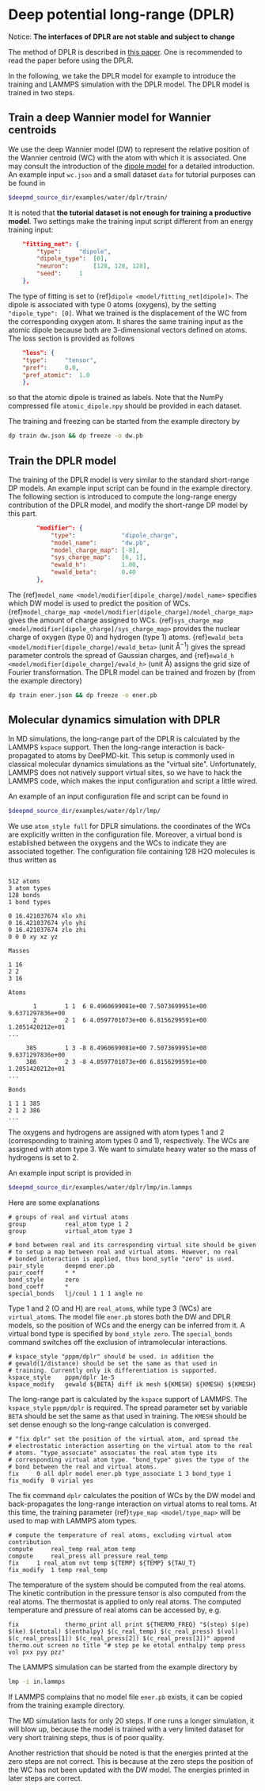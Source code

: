 # Deep potential long-range (DPLR)

Notice: **The interfaces of DPLR are not stable and subject to change**

The method of DPLR is described in [this paper][1]. One is recommended to read the paper before using the DPLR.

In the following, we take the DPLR model for example to introduce the training and LAMMPS simulation with the DPLR model. The DPLR model is trained in two steps.

## Train a deep Wannier model for Wannier centroids

We use the deep Wannier model (DW) to represent the relative position of the Wannier centroid (WC) with the atom with which it is associated. One may consult the introduction of the [dipole model](train-fitting-tensor.md) for a detailed introduction. An example input `wc.json` and a small dataset `data` for tutorial purposes can be found in
```bash
$deepmd_source_dir/examples/water/dplr/train/
```
It is noted that **the tutorial dataset is not enough for training a productive model**. 
Two settings make the training input script different from an energy training input:
```json
	"fitting_net": {
	    "type":		"dipole",
	    "dipole_type":	[0],
	    "neuron":		[128, 128, 128],
	    "seed":		1
	},
```
The type of fitting is set to {ref}`dipole <model/fitting_net[dipole]>`. The dipole is associated with type 0 atoms (oxygens), by the setting `"dipole_type": [0]`. What we trained is the displacement of the WC from the corresponding oxygen atom. It shares the same training input as the atomic dipole because both are 3-dimensional vectors defined on atoms. 
The loss section is provided as follows
```json
    "loss": {
	"type":		"tensor",
	"pref":		0.0,
	"pref_atomic":	1.0
    },
```
so that the atomic dipole is trained as labels. Note that the NumPy compressed file `atomic_dipole.npy` should be provided in each dataset. 

The training and freezing can be started from the example directory by
```bash
dp train dw.json && dp freeze -o dw.pb
```

## Train the DPLR model

The training of the DPLR model is very similar to the standard short-range DP models. An example input script can be found in the example directory. The following section is introduced to compute the long-range energy contribution of the DPLR model, and modify the short-range DP model by this part. 
```json
        "modifier": {
            "type":             "dipole_charge",
            "model_name":       "dw.pb",
            "model_charge_map": [-8],
            "sys_charge_map":   [6, 1],
            "ewald_h":          1.00,
            "ewald_beta":       0.40
        },
```
The {ref}`model_name <model/modifier[dipole_charge]/model_name>` specifies which DW model is used to predict the position of WCs. {ref}`model_charge_map <model/modifier[dipole_charge]/model_charge_map>` gives the amount of charge assigned to WCs. {ref}`sys_charge_map <model/modifier[dipole_charge]/sys_charge_map>` provides the nuclear charge of oxygen (type 0) and hydrogen (type 1) atoms. {ref}`ewald_beta <model/modifier[dipole_charge]/ewald_beta>` (unit $\text{Å}^{-1}$) gives the spread parameter controls the spread of Gaussian charges, and {ref}`ewald_h <model/modifier[dipole_charge]/ewald_h>`  (unit Å) assigns the grid size of Fourier transformation. 
The DPLR model can be trained and frozen by (from the example directory)
```bash
dp train ener.json && dp freeze -o ener.pb
```

## Molecular dynamics simulation with DPLR

In MD simulations, the long-range part of the DPLR is calculated by the LAMMPS `kspace` support. Then the long-range interaction is back-propagated to atoms by DeePMD-kit. This setup is commonly used in classical molecular dynamics simulations as the "virtual site". Unfortunately, LAMMPS does not natively support virtual sites, so we have to hack the LAMMPS code, which makes the input configuration and script a little wired. 

An example of an input configuration file and script can be found in 
```bash
$deepmd_source_dir/examples/water/dplr/lmp/
```

We use `atom_style full` for DPLR simulations. the coordinates of the WCs are explicitly written in the configuration file. Moreover, a virtual bond is established between the oxygens and the WCs to indicate they are associated together. The configuration file containing 128 H2O molecules is thus written as
```

512 atoms
3 atom types
128 bonds
1 bond types

0 16.421037674 xlo xhi
0 16.421037674 ylo yhi
0 16.421037674 zlo zhi
0 0 0 xy xz yz

Masses

1 16
2 2 
3 16

Atoms

       1        1 1  6 8.4960699081e+00 7.5073699951e+00 9.6371297836e+00
       2        2 1  6 4.0597701073e+00 6.8156299591e+00 1.2051420212e+01
...

     385        1 3 -8 8.4960699081e+00 7.5073699951e+00 9.6371297836e+00
     386        2 3 -8 4.0597701073e+00 6.8156299591e+00 1.2051420212e+01
...

Bonds

1 1 1 385
2 1 2 386
...
```
The oxygens and hydrogens are assigned with atom types 1 and 2 (corresponding to training atom types 0 and 1), respectively. The WCs are assigned with atom type 3. We want to simulate heavy water so the mass of hydrogens is set to 2.

An example input script is provided in
```bash
$deepmd_source_dir/examples/water/dplr/lmp/in.lammps
```
Here are some explanations
```lammps
# groups of real and virtual atoms
group           real_atom type 1 2
group           virtual_atom type 3

# bond between real and its corresponding virtual site should be given
# to setup a map between real and virtual atoms. However, no real
# bonded interaction is applied, thus bond_sytle "zero" is used.
pair_style      deepmd ener.pb
pair_coeff      * *
bond_style      zero
bond_coeff      *
special_bonds   lj/coul 1 1 1 angle no
```
Type 1 and 2 (O and H) are `real_atom`s, while type 3 (WCs) are `virtual_atom`s. The model file `ener.pb` stores both the DW and DPLR models, so the position of WCs and the energy can be inferred from it. A virtual bond type is specified by `bond_style zero`. The `special_bonds` command switches off the exclusion of intramolecular interactions.

```lammps
# kspace_style "pppm/dplr" should be used. in addition the
# gewald(1/distance) should be set the same as that used in
# training. Currently only ik differentiation is supported.
kspace_style	pppm/dplr 1e-5
kspace_modify	gewald ${BETA} diff ik mesh ${KMESH} ${KMESH} ${KMESH}
```
The long-range part is calculated by the `kspace` support of LAMMPS. The `kspace_style` `pppm/dplr` is required. The spread parameter set by variable `BETA` should be set the same as that used in training. The `KMESH` should be set dense enough so the long-range calculation is converged. 

```lammps
# "fix dplr" set the position of the virtual atom, and spread the
# electrostatic interaction asserting on the virtual atom to the real
# atoms. "type_associate" associates the real atom type its
# corresponding virtual atom type. "bond_type" gives the type of the
# bond between the real and virtual atoms.
fix		0 all dplr model ener.pb type_associate 1 3 bond_type 1
fix_modify	0 virial yes
```
The fix command `dplr` calculates the position of WCs by the DW model and back-propagates the long-range interaction on virtual atoms to real toms. 
At this time, the training parameter {ref}`type_map <model/type_map>` will be used to map with LAMMPS atom types.

```lammps
# compute the temperature of real atoms, excluding virtual atom contribution
compute		real_temp real_atom temp
compute		real_press all pressure real_temp
fix		1 real_atom nvt temp ${TEMP} ${TEMP} ${TAU_T}
fix_modify	1 temp real_temp
```
The temperature of the system should be computed from the real atoms. The kinetic contribution in the pressure tensor is also computed from the real atoms. The thermostat is applied to only real atoms. The computed temperature and pressure of real atoms can be accessed by, e.g.
```lammps
fix             thermo_print all print ${THERMO_FREQ} "$(step) $(pe) $(ke) $(etotal) $(enthalpy) $(c_real_temp) $(c_real_press) $(vol) $(c_real_press[1]) $(c_real_press[2]) $(c_real_press[3])" append thermo.out screen no title "# step pe ke etotal enthalpy temp press vol pxx pyy pzz"
```

The LAMMPS simulation can be started from the example directory by 
```bash
lmp -i in.lammps
```
If LAMMPS complains that no model file `ener.pb` exists, it can be copied from the training example directory. 

The MD simulation lasts for only 20 steps. If one runs a longer simulation, it will blow up, because the model is trained with a very limited dataset for very short training steps, thus is of poor quality. 

Another restriction that should be noted is that the energies printed at the zero steps are not correct. This is because at the zero steps the position of the WC has not been updated with the DW model. The energies printed in later steps are correct. 



[1]: https://arxiv.org/abs/2112.13327
